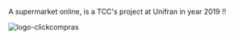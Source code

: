 A supermarket online, is a TCC's project at Unifran in year 2019 !!

![logo-clickcompras](https://user-images.githubusercontent.com/28546922/53434871-4383b380-39d6-11e9-9cdc-d1fd598cfdb9.png)

